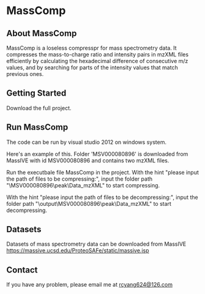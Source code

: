 # MassComp

## About MassComp
MassComp is a loseless compresspr for mass spectrometry data. It compresses the mass-to-charge ratio and intensity pairs in mzXML files efficiently by calculating the hexadecimal difference of consecutive m/z values, and by searching for parts of the intensity values that match previous ones. 


## Getting Started
Download the full project.

## Run MassComp
The code can be run by visual studio 2012 on windows system.

Here's an example of this. Folder 'MSV000080896' is downloaded from MassIVE with id MSV000080896 and contains two mzXML files.

Run the executbale file MassComp in the project.
With the hint "please input the path of files to be compressing:", input the folder path "\MSV000080896\peak\Data_mzXML" to start compressing.

With the hint "please input the path of files to be decompressing:", input the folder path "\output\MSV000080896\peak\Data_mzXML" to start decompressing.


## Datasets
Datasets of mass spectrometry data can be downloaded from MassIVE https://massive.ucsd.edu/ProteoSAFe/static/massive.jsp

## Contact
If you have any problem, please email me at rcyang624@126.com
